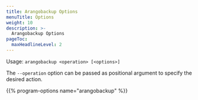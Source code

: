 ```yaml
---
title: Arangobackup Options
menuTitle: Options
weight: 10
description: >-
  Arangobackup Options
pageToc:
  maxHeadlineLevel: 2
---
```

Usage: `arangobackup <operation> [<options>]`

The `--operation` option can be passed as positional argument to specify the
desired action.

{{% program-options name="arangobackup" %}}
